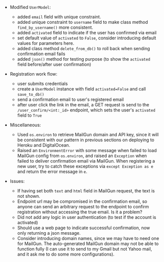 - Modified `UserModel`:
    - added `email` field with unique constraint.
    - added unique constraint to `username` field to make class method `find_by_username()` more consistent.
    - added `activated` field to indicate if the user has confirmed via email
    - set default value of `activated` to `False`, consider introducing default values for parameters here.
    - added class method `delete_from_db()` to roll back when sending confirmation email fails
    - added `json()` method for testing purpose (to show the `activated` field before/after user confirmation)

- Registration work flow:
    - user submits credentials
    - create a `UserModel` instance with field `activated=False` and call `save_to_db()`
    - send a confirmation email to user's registered email
    - after user click the link in the email, a GET request is send to the `/user_confirm/<int:_id>` endpoint, which sets the user's `activated` field to `True`

- Miscellaneous:
    - Used `os.environ` to retrieve MailGun domain and API key, since it will be consistent with our pattern in previous sections on deploying to Heroku and DigitalOcean.
    - Raised an `EnvironmentError` with some message when failed to load MailGun config from `os.environ`, and raised an `Exception` when failed to deliver confirmation email via MailGun. When registering a new user, try to catch these exceptions via `except Exception as e` and return the error message in `e`.

- Issues:
    - If having set both `text` and `html` field in MailGun request, the text is not shown.
    - Endpoint url may be compromised in the confirmation email, so anyone can send an arbitrary request to the endpoint to confirm registration without accessing the true email. Is it a problem?
    - Did not add any logic in user authentication (to test if the account is activated)
    - Should use a web page to indicate successful confirmation, now only returning a json message.
    - Consider introducing domain names, since we may have to need one for MailGun. The auto-generated MailGun domain may not be able to function fully (I can use it to send to my Gmail but not Yahoo mail, and it ask me to do some more configurations).
